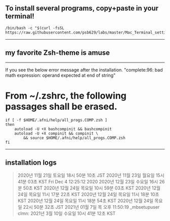 To install several programs, copy+paste in your terminal!
-----------------------------
	/bin/bash -c "$(curl -fsSL https://raw.githubusercontent.com/psb629/labs/master/Mac_Terminal_setting/install.sh)"
- - -
my favorite Zsh-theme is amuse
-----------------------------
- - -
If you see the below error message after the installation.
	"complete:96: bad math expression: operand expected at end of string"
# From ~/.zshrc, the following passages shall be erased.
	if [ -f $HOME/.afni/help/all_progs.COMP.zsh ]
	then
 		autoload -U +X bashcompinit && bashcompinit
		autoload -U +X compinit && compinit \
			&& source $HOME/.afni/help/all_progs.COMP.zsh
	fi
- - -
installation logs
-----------------------------
> 2020년 11월 21일 토요일 18시 50분 10초 JST
> 2020년 11월 23일 월요일 15시 41분 03초 KST
> Fri Dec 4 12:25:12 2020
> 2020년 12월 23일 수요일 16시 26분 50초 KST
> 2020년 12월 24일 목요일 10시 59분 03초 KST
> 2020년 12월 24일 목요일 11시 17분 22초 KST
> 2020년 12월 24일 목요일 11시 18분 10초 KST
> 2020년 12월 24일 목요일 11시 18분 54초 KST
> 2020년 12월 24일 목요일 22시 50분 32초 JST
> 2021년 01월 7일 목 오후 11:50:19
> _mbsetupuser clmn: 2021년 3월 10일 수요일 10시 41분 12초 KST
